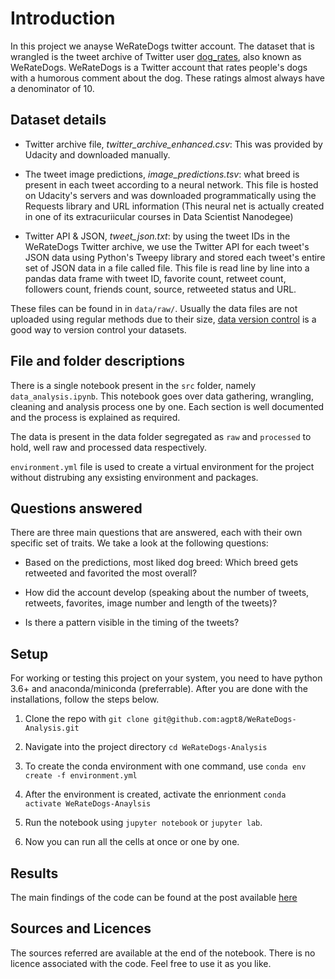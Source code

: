 # Introduction

In this project we anayse WeRateDogs twitter account. The dataset that is wrangled is the tweet archive of Twitter user [dog_rates](https://twitter.com/dog_rates), also known as WeRateDogs. WeRateDogs is a Twitter account that rates people's dogs with a humorous comment about the dog. These ratings almost always have a denominator of 10.

## Dataset details

- Twitter archive file, _twitter_archive_enhanced.csv_: This was provided by Udacity and downloaded manually.

- The tweet image predictions, _image_predictions.tsv_: what breed is present in each tweet according to a neural network. This file is hosted on Udacity's servers and was downloaded programmatically using the Requests library and URL information (This neural net is actually created in one of its extracuriicular courses in Data Scientist Nanodegee)

- Twitter API & JSON, _tweet_json.txt_: by using the tweet IDs in the WeRateDogs Twitter archive, we use the Twitter API for each tweet's JSON data using Python's Tweepy library and stored each tweet's entire set of JSON data in a file called file. This file is read line by line into a pandas data frame with tweet ID, favorite count, retweet count, followers count, friends count, source, retweeted status and URL.

These files can be found in in `data/raw/`. Usually the data files are not uploaded using regular methods due to their size, [data version control](https://dvc.org) is a good way to version control your datasets.

## File and folder descriptions

There is a single notebook present in the `src` folder, namely `data_analysis.ipynb`. This notebook goes over data gathering, wrangling, cleaning and analysis process one by one. Each section is well documented and the process is explained as required.

The data is present in the data folder segregated as `raw` and `processed` to hold, well raw and processed data respectively.

`environment.yml` file is used to create a virtual environment for the project without distrubing any exsisting environment and packages.

## Questions answered

There are three main questions that are answered, each with their own specific set of traits. We take a look at the following questions:

- Based on the predictions, most liked dog breed: Which breed gets retweeted and favorited the most overall?

- How did the account develop (speaking about the number of tweets, retweets, favorites, image number and length of the tweets)?

- Is there a pattern visible in the timing of the tweets?

## Setup

For working or testing this project on your system, you need to have python 3.6+ and anaconda/miniconda (preferrable). After you are done with the installations, follow the steps below.

1. Clone the repo with `git clone git@github.com:agpt8/WeRateDogs-Analysis.git`

2. Navigate into the project directory `cd WeRateDogs-Analysis`

3. To create the conda environment with one command, use `conda env create -f environment.yml`

4. After the environment is created, activate the enrionment `conda activate WeRateDogs-Anaylsis`

5. Run the notebook using `jupyter notebook` or `jupyter lab`.

6. Now you can run all the cells at once or one by one.

## Results

The main findings of the code can be found at the post available [here]()

## Sources and Licences

The sources referred are available at the end of the notebook. There is no licence associated with the code. Feel free to use it as you like.
